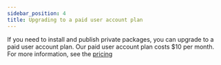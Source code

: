 ```yaml
---
sidebar_position: 4
title: Upgrading to a paid user account plan
---
```


If you need to install and publish private packages, you can upgrade to a paid user account plan. Our paid user account plan costs $10 per month. For more information, see the [pricing](https://dartpm.com/pricing)
